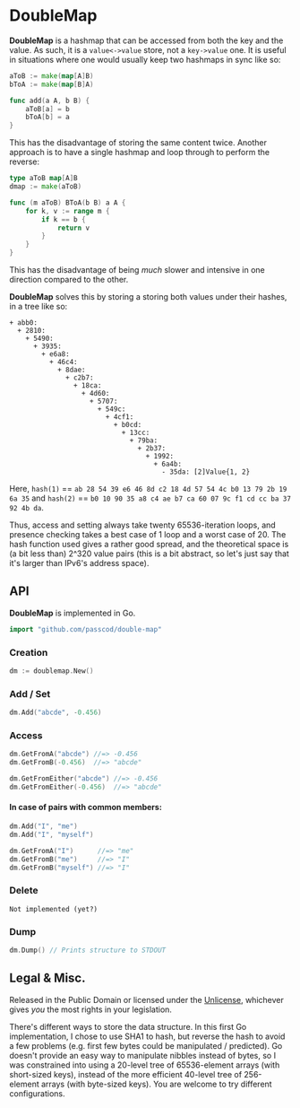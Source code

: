 DoubleMap
=========

__DoubleMap__ is a hashmap that can be accessed from both the key and the value.
As such, it is a `value<->value` store, not a `key->value` one. It is useful
in situations where one would usually keep two hashmaps in sync like so:

```go
aToB := make(map[A]B)
bToA := make(map[B]A)

func add(a A, b B) {
	aToB[a] = b
	bToA[b] = a
}
```

This has the disadvantage of storing the same content twice. Another approach
is to have a single hashmap and loop through to perform the reverse:

```go
type aToB map[A]B
dmap := make(aToB)

func (m aToB) BToA(b B) a A {
	for k, v := range m {
		if k == b {
			return v
		}
	}
}
```

This has the disadvantage of being *much* slower and intensive in one direction
compared to the other.


__DoubleMap__ solves this by storing a storing both values under their hashes,
in a tree like so:

```plain
+ abb0:
  + 2810:
    + 5490:
      + 3935:
        + e6a8:
          + 46c4:
            + 8dae:
              + c2b7:
                + 18ca:
                  + 4d60:
                    + 5707:
                      + 549c:
                        + 4cf1:
                          + b0cd:
                            + 13cc:
                              + 79ba:
                                + 2b37:
                                  + 1992:
                                    + 6a4b:
                                      - 35da: [2]Value{1, 2}
```

Here, `hash(1)` == `ab 28 54 39 e6 46 8d c2 18 4d 57 54 4c b0 13 79 2b 19 6a 35`
and `hash(2)` == `b0 10 90 35 a8 c4 ae b7 ca 60 07 9c f1 cd cc ba 37 92 4b da`.

Thus, access and setting always take twenty 65536-iteration loops, and presence
checking takes a best case of 1 loop and a worst case of 20. The hash function
used gives a rather good spread, and the theoretical space is (a bit less than)
2^320 value pairs (this is a bit abstract, so let's just say that it's larger
than IPv6's address space).


API
---

__DoubleMap__ is implemented in Go.

```go
import "github.com/passcod/double-map"
```


### Creation

```go
dm := doublemap.New()
```


### Add / Set

```go
dm.Add("abcde", -0.456)
```


### Access

```go
dm.GetFromA("abcde") //=> -0.456
dm.GetFromB(-0.456)  //=> "abcde"

dm.GetFromEither("abcde") //=> -0.456
dm.GetFromEither(-0.456)  //=> "abcde"
```

#### In case of pairs with common members:

```go
dm.Add("I", "me")
dm.Add("I", "myself")

dm.GetFromA("I")      //=> "me"
dm.GetFromB("me")     //=> "I"
dm.GetFromB("myself") //=> "I"
```


### Delete

	Not implemented (yet?)

### Dump

```go
dm.Dump() // Prints structure to STDOUT
```


Legal & Misc.
-------------

Released in the Public Domain or licensed under the
[Unlicense](http://unlicense.org), whichever gives *you* the
most rights in your legislation.

There's different ways to store the data structure. In this first Go
implementation, I chose to use SHA1 to hash, but reverse the hash to
avoid a few problems (e.g. first few bytes could be manipulated /
predicted). Go doesn't provide an easy way to manipulate nibbles
instead of bytes, so I was constrained into using a 20-level tree of
65536-element arrays (with short-sized keys), instead of the more
efficient 40-level tree of 256-element arrays (with byte-sized keys).
You are welcome to try different configurations.